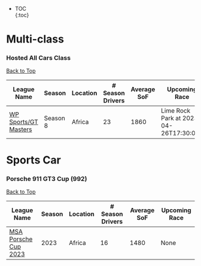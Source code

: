 * TOC  
{:toc}

# Multi-class

### Hosted All Cars Class

[Back to Top](#)  

|                                          League Name                                          | Season |Location|# Season Drivers|Average SoF|             Upcoming Race            |
|-----------------------------------------------------------------------------------------------|--------|--------|----------------|-----------|--------------------------------------|
|[WP Sports/GT Masters](https://members.iracing.com/membersite/member/LeagueView.do?league=5539)|Season 8| Africa |       23       |    1860   |Lime Rock Park at 2023-04-26T17:30:00Z|

# Sports Car

### Porsche 911 GT3 Cup (992)

[Back to Top](#)  

|                                          League Name                                          |Season|Location|# Season Drivers|Average SoF|Upcoming Race|
|-----------------------------------------------------------------------------------------------|------|--------|----------------|-----------|-------------|
|[MSA Porsche Cup 2023](https://members.iracing.com/membersite/member/LeagueView.do?league=8062)| 2023 | Africa |       16       |    1480   |     None    |

